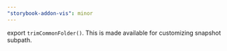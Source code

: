 ```yaml
---
"storybook-addon-vis": minor
---
```


export `trimCommonFolder()`.
This is made available for customizing snapshot subpath.
